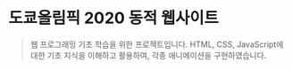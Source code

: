 # 도쿄올림픽 2020 동적 웹사이트

> 웹 프로그래밍 기초 학습을 위한 프로젝트입니다. 
HTML, CSS, JavaScript에 대한 기초 지식을 이해하고 활용하여, 각종 애니메이션을 구현하였습니다.
